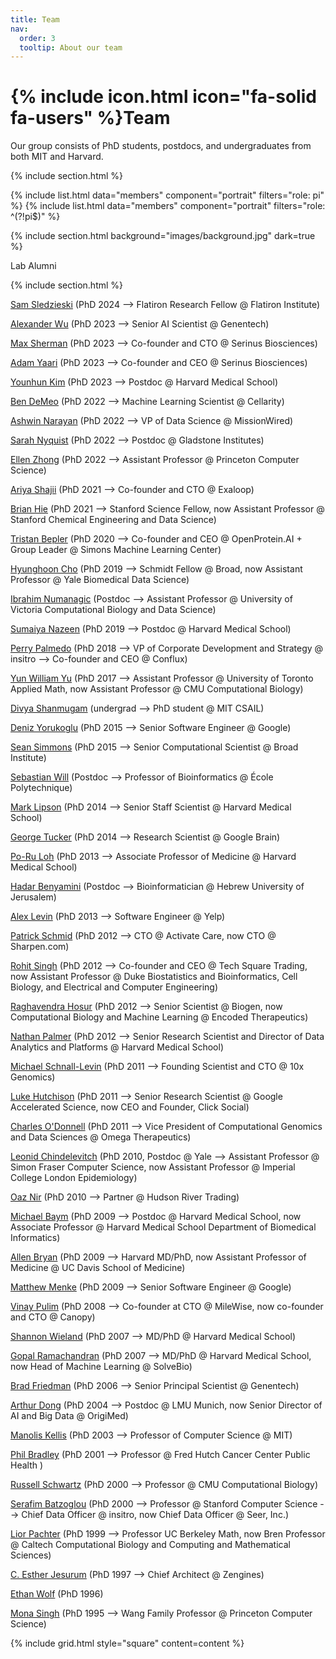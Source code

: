 ```yaml
---
title: Team
nav:
  order: 3
  tooltip: About our team
---
```


# {% include icon.html icon="fa-solid fa-users" %}Team

Our group consists of PhD students, postdocs, and undergraduates from both MIT and Harvard.

{% include section.html %}

{% include list.html data="members" component="portrait" filters="role: pi" %}
{% include list.html data="members" component="portrait" filters="role: ^(?!pi$)" %}

{% include section.html background="images/background.jpg" dark=true %}

Lab Alumni

{% include section.html %}

[Sam Sledzieski](https://samsl.io/) (PhD 2024 --> Flatiron Research Fellow @ Flatiron Institute)

[Alexander Wu](https://alexw16.github.io/) (PhD 2023 --> Senior AI Scientist @ Genentech)

[Max Sherman](https://www.mit.edu/~maxas/profile.html) (PhD 2023 --> Co-founder and CTO @ Serinus Biosciences)

[Adam Yaari]() (PhD 2023 --> Co-founder and CEO @ Serinus Biosciences)

[Younhun Kim](https://math.mit.edu/~younhun/) (PhD 2023 --> Postdoc @ Harvard Medical School)

[Ben DeMeo]() (PhD 2022 --> Machine Learning Scientist @ Cellarity)

[Ashwin Narayan]() (PhD 2022 --> VP of Data Science @ MissionWired)

[Sarah Nyquist](https://snyquist2.github.io/) (PhD 2022 --> Postdoc @ Gladstone Institutes)

[Ellen Zhong](https://www.cs.princeton.edu/~zhonge/) (PhD 2022 --> Assistant Professor @ Princeton Computer Science)

[Ariya Shajii](https://ars.me/) (PhD 2021 --> Co-founder and CTO @ Exaloop)

[Brian Hie](https://brianhie.com/) (PhD 2021 --> Stanford Science Fellow, now Assistant Professor @ Stanford Chemical Engineering and Data Science)

[Tristan Bepler]() (PhD 2020 --> Co-founder and CEO @ OpenProtein.AI + Group Leader @ Simons Machine Learning Center)

[Hyunghoon Cho](https://hhcho.com) (PhD 2019 --> Schmidt Fellow @ Broad, now Assistant Professor @ Yale Biomedical Data Science)

[Ibrahim Numanagic]() (Postdoc --> Assistant Professor @ University of Victoria Computational Biology and Data Science)

[Sumaiya Nazeen](https://nazeen.csail.mit.edu/) (PhD 2019 --> Postdoc @ Harvard Medical School)

[Perry Palmedo]() (PhD 2018 --> VP of Corporate Development and Strategy @ insitro --> Co-founder and CEO @ Conflux)

[Yun William Yu](https://yunwilliamyu.net/content/pages/research-group.html) (PhD 2017 --> Assistant Professor @ University of Toronto Applied Math, now Assistant Professor @ CMU Computational Biology)

[Divya Shanmugam](https://dmshanmugam.github.io/) (undergrad --> PhD student @ MIT CSAIL)

[Deniz Yorukoglu]() (PhD 2015 --> Senior Software Engineer @ Google)

[Sean Simmons](https://people.csail.mit.edu/seanken/) (PhD 2015 --> Senior Computational Scientist @ Broad Institute)

[Sebastian Will]() (Postdoc --> Professor of Bioinformatics @ École Polytechnique)

[Mark Lipson]() (PhD 2014 --> Senior Staff Scientist @ Harvard Medical School)

[George Tucker](https://sites.google.com/view/gjt) (PhD 2014 --> Research Scientist @ Google Brain)

[Po-Ru Loh](https://www.poru.org/) (PhD 2013 --> Associate Professor of Medicine @ Harvard Medical School)

[Hadar Benyamini]() (Postdoc --> Bioinformatician @ Hebrew University of Jerusalem)

[Alex Levin]() (PhD 2013 --> Software Engineer @ Yelp)

[Patrick Schmid]() (PhD 2012 --> CTO @ Activate Care, now CTO @ Sharpen.com)

[Rohit Singh](https://biostat.duke.edu/profile/rohit-singh) (PhD 2012 --> Co-founder and CEO @ Tech Square Trading, now Assistant Professor @ Duke Biostatistics and Bioinformatics, Cell Biology, and Electrical and Computer Engineering)

[Raghavendra Hosur]() (PhD 2012 --> Senior Scientist @ Biogen, now Computational Biology and Machine Learning @ Encoded Therapeutics)

[Nathan Palmer]() (PhD 2012 --> Senior Research Scientist and Director of Data Analytics and Platforms @ Harvard Medical School)

[Michael Schnall-Levin](https://www.10xgenomics.com/company/team/michael-schnall-levin) (PhD 2011 --> Founding Scientist and CTO @ 10x Genomics)

[Luke Hutchison]() (PhD 2011 --> Senior Research Scientist @ Google Accelerated Science, now CEO and Founder, Click Social)

[Charles O'Donnell]() (PhD 2011 --> Vice President of Computational Genomics and Data Sciences @ Omega Therapeutics)

[Leonid Chindelevitch](https://profiles.imperial.ac.uk/l.chindelevitch) (PhD 2010, Postdoc @ Yale --> Assistant Professor @ Simon Fraser Computer Science, now Assistant Professor @ Imperial College London Epidemiology)

[Oaz Nir]() (PhD 2010 --> Partner @ Hudson River Trading)

[Michael Baym](https://baymlab.hms.harvard.edu/) (PhD 2009 --> Postdoc @ Harvard Medical School, now Associate Professor @ Harvard Medical School Department of Biomedical Informatics)

[Allen Bryan]() (PhD 2009 --> Harvard MD/PhD, now Assistant Professor of Medicine @ UC Davis School of Medicine)

[Matthew Menke]() (PhD 2009 --> Senior Software Engineer @ Google)

[Vinay Pulim]() (PhD 2008 --> Co-founder at CTO @ MileWise, now co-founder and CTO @ Canopy)

[Shannon Wieland]() (PhD 2007 --> MD/PhD @ Harvard Medical School)

[Gopal Ramachandran]() (PhD 2007 --> MD/PhD @ Harvard Medical School, now Head of Machine Learning @ SolveBio)

[Brad Friedman](https://www.gene.com/scientists/our-scientists/brad-friedman) (PhD 2006 --> Senior Principal Scientist @ Genentech)

[Arthur Dong]() (PhD 2004 --> Postdoc @ LMU Munich, now Senior Director of AI and Big Data @ OrigiMed)

[Manolis Kellis](https://web.mit.edu/manoli/) (PhD 2003 --> Professor of Computer Science @ MIT)

[Phil Bradley](https://www.fredhutch.org/en/faculty-lab-directory/bradley-phil.html) (PhD 2001 --> Professor @ Fred Hutch Cancer Center Public Health )

[Russell Schwartz](https://www.cmu.edu/bio/people/faculty/schwartz.html) (PhD 2000 --> Professor @ CMU Computational Biology)

[Serafim Batzoglou]() (PhD 2000 --> Professor @ Stanford Computer Science --> Chief Data Officer @ insitro, now Chief Data Officer @ Seer, Inc.)

[Lior Pachter](https://www.bbe.caltech.edu/people/lior-s-pachter) (PhD 1999 --> Professor UC Berkeley Math, now Bren Professor @ Caltech Computational Biology and Computing and Mathematical Sciences)

[C. Esther Jesurum]() (PhD 1997 --> Chief Architect @ Zengines)

[Ethan Wolf]() (PhD 1996)

[Mona Singh](https://www.cs.princeton.edu/people/profile/mona) (PhD 1995 --> Wang Family Professor @ Princeton Computer Science)









<!-- {% capture content %}

{% include figure.html image="images/photo.jpg" %}
{% include figure.html image="images/photo.jpg" %}
{% include figure.html image="images/photo.jpg" %}

{% endcapture %} -->

{% include grid.html style="square" content=content %}
